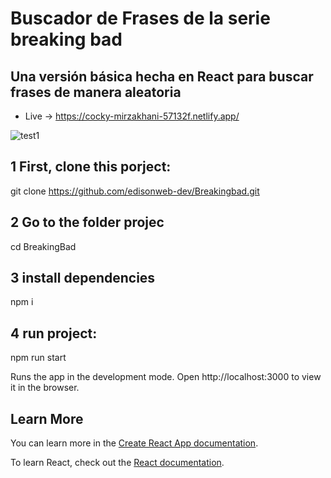 # Buscador de Frases de la serie breaking bad

## Una versión básica hecha en React para buscar frases de manera aleatoria 

- Live -> https://cocky-mirzakhani-57132f.netlify.app/

![test1](https://repository-images.githubusercontent.com/323666492/fdc09680-4458-11eb-8689-030ad119ff23)


## 1 First, clone this porject:

 git clone https://github.com/edisonweb-dev/Breakingbad.git
 
## 2 Go to the folder projec

 cd BreakingBad

## 3 install dependencies

 npm i

## 4 run project:

 npm run start

 Runs the app in the development mode.
 Open http://localhost:3000 to view it in the browser.
 
 ## Learn More

You can learn more in the [Create React App documentation](https://facebook.github.io/create-react-app/docs/getting-started).

To learn React, check out the [React documentation](https://reactjs.org/).


 
 
